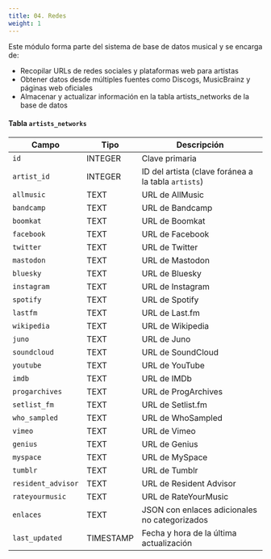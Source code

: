```yaml
---
title: 04. Redes
weight: 1
---
```


Este módulo forma parte del sistema de base de datos musical y se encarga de:
- Recopilar URLs de redes sociales y plataformas web para artistas
- Obtener datos desde múltiples fuentes como Discogs, MusicBrainz y páginas web oficiales
- Almacenar y actualizar información en la tabla artists_networks de la base de datos

#### Tabla `artists_networks`
| Campo              | Tipo      | Descripción                                         |
| ------------------ | --------- | --------------------------------------------------- |
| `id`               | INTEGER   | Clave primaria                                      |
| `artist_id`        | INTEGER   | ID del artista (clave foránea a la tabla `artists`) |
| `allmusic`         | TEXT      | URL de AllMusic                                     |
| `bandcamp`         | TEXT      | URL de Bandcamp                                     |
| `boomkat`          | TEXT      | URL de Boomkat                                      |
| `facebook`         | TEXT      | URL de Facebook                                     |
| `twitter`          | TEXT      | URL de Twitter                                      |
| `mastodon`         | TEXT      | URL de Mastodon                                     |
| `bluesky`          | TEXT      | URL de Bluesky                                      |
| `instagram`        | TEXT      | URL de Instagram                                    |
| `spotify`          | TEXT      | URL de Spotify                                      |
| `lastfm`           | TEXT      | URL de Last.fm                                      |
| `wikipedia`        | TEXT      | URL de Wikipedia                                    |
| `juno`             | TEXT      | URL de Juno                                         |
| `soundcloud`       | TEXT      | URL de SoundCloud                                   |
| `youtube`          | TEXT      | URL de YouTube                                      |
| `imdb`             | TEXT      | URL de IMDb                                         |
| `progarchives`     | TEXT      | URL de ProgArchives                                 |
| `setlist_fm`       | TEXT      | URL de Setlist.fm                                   |
| `who_sampled`      | TEXT      | URL de WhoSampled                                   |
| `vimeo`            | TEXT      | URL de Vimeo                                        |
| `genius`           | TEXT      | URL de Genius                                       |
| `myspace`          | TEXT      | URL de MySpace                                      |
| `tumblr`           | TEXT      | URL de Tumblr                                       |
| `resident_advisor` | TEXT      | URL de Resident Advisor                             |
| `rateyourmusic`    | TEXT      | URL de RateYourMusic                                |
| `enlaces`          | TEXT      | JSON con enlaces adicionales no categorizados       |
| `last_updated`     | TIMESTAMP | Fecha y hora de la última actualización             |